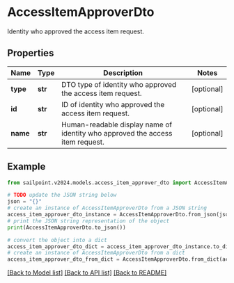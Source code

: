 # AccessItemApproverDto

Identity who approved the access item request.

## Properties

Name | Type | Description | Notes
------------ | ------------- | ------------- | -------------
**type** | **str** | DTO type of identity who approved the access item request. | [optional] 
**id** | **str** | ID of identity who approved the access item request. | [optional] 
**name** | **str** | Human-readable display name of identity who approved the access item request. | [optional] 

## Example

```python
from sailpoint.v2024.models.access_item_approver_dto import AccessItemApproverDto

# TODO update the JSON string below
json = "{}"
# create an instance of AccessItemApproverDto from a JSON string
access_item_approver_dto_instance = AccessItemApproverDto.from_json(json)
# print the JSON string representation of the object
print(AccessItemApproverDto.to_json())

# convert the object into a dict
access_item_approver_dto_dict = access_item_approver_dto_instance.to_dict()
# create an instance of AccessItemApproverDto from a dict
access_item_approver_dto_from_dict = AccessItemApproverDto.from_dict(access_item_approver_dto_dict)
```
[[Back to Model list]](../README.md#documentation-for-models) [[Back to API list]](../README.md#documentation-for-api-endpoints) [[Back to README]](../README.md)


